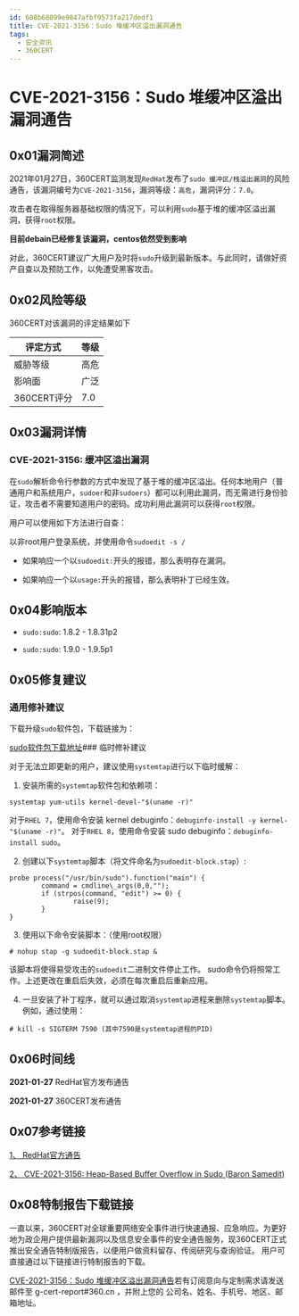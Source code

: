 ```yaml
---
id: 608b68099e9847afbf9573fa217dedf1
title: CVE-2021-3156：Sudo 堆缓冲区溢出漏洞通告
tags: 
  - 安全资讯
  - 360CERT
---
```


# CVE-2021-3156：Sudo 堆缓冲区溢出漏洞通告

0x01漏洞简述
--------


2021年01月27日，360CERT监测发现`RedHat`发布了`sudo 缓冲区/栈溢出漏洞`的风险通告，该漏洞编号为`CVE-2021-3156`，漏洞等级：`高危`，漏洞评分：`7.0`。

攻击者在取得服务器基础权限的情况下，可以利用`sudo`基于堆的缓冲区溢出漏洞，获得`root`权限。

**目前debain已经修复该漏洞，centos依然受到影响**

对此，360CERT建议广大用户及时将`sudo`升级到最新版本。与此同时，请做好资产自查以及预防工作，以免遭受黑客攻击。

0x02风险等级
--------

360CERT对该漏洞的评定结果如下



| 评定方式 | 等级 |
| --- | --- |
| 威胁等级 | 高危 |
| 影响面 | 广泛 |
| 360CERT评分 | 7.0 |

0x03漏洞详情
--------

### CVE-2021-3156: 缓冲区溢出漏洞

在`sudo`解析命令行参数的方式中发现了基于堆的缓冲区溢出。任何本地用户（普通用户和系统用户，`sudoer`和非`sudoers`）都可以利用此漏洞，而无需进行身份验证，攻击者不需要知道用户的密码。成功利用此漏洞可以获得`root`权限。

用户可以使用如下方法进行自查：

以非root用户登录系统，并使用命令`sudoedit -s /`

- 如果响应一个以`sudoedit:`开头的报错，那么表明存在漏洞。

- 如果响应一个以`usage:`开头的报错，那么表明补丁已经生效。

0x04影响版本
--------

- `sudo:sudo`: 1.8.2 - 1.8.31p2

- `sudo:sudo`: 1.9.0 - 1.9.5p1

0x05修复建议
--------

### 通用修补建议

下载升级`sudo`软件包，下载链接为：

[sudo软件包下载地址](https://www.sudo.ws/dist/)### 临时修补建议

对于无法立即更新的用户，建议使用`systemtap`进行以下临时缓解：

1. 安装所需的`systemtap`软件包和依赖项：


```
systemtap yum-utils kernel-devel-"$(uname -r)"

```
对于`RHEL 7`，使用命令安装 kernel debuginfo：`debuginfo-install -y kernel-"$(uname -r)"`。
对于`RHEL 8`，使用命令安装 sudo debuginfo：`debuginfo-install sudo`。

2. 创建以下`systemtap`脚本（将文件命名为`sudoedit-block.stap`）:


```
probe process("/usr/bin/sudo").function("main") {
        command = cmdline\_args(0,0,"");
        if (strpos(command, "edit") >= 0) {
                raise(9);
        }
}

```
3. 使用以下命令安装脚本：（使用root权限）


```
# nohup stap -g sudoedit-block.stap &

```
该脚本将使得易受攻击的`sudoedit`二进制文件停止工作。 sudo命令仍将照常工作。上述更改在重启后失效，必须在每次重启后重新应用。

4. 一旦安装了补丁程序，就可以通过取消`systemtap`进程来删除`systemtap`脚本。 例如，通过使用：


```
# kill -s SIGTERM 7590 (其中7590是systemtap进程的PID)

```
0x06时间线
-------

**2021-01-27** RedHat官方发布通告

**2021-01-27** 360CERT发布通告

0x07参考链接
--------

[1、 RedHat官方通告](https://access.redhat.com/security/cve/CVE-2021-3156)

[2、 CVE-2021-3156: Heap-Based Buffer Overflow in Sudo (Baron Samedit)](https://blog.qualys.com/vulnerabilities-research/2021/01/26/cve-2021-3156-heap-based-buffer-overflow-in-sudo-baron-samedit)

0x08特制报告下载链接
------------

一直以来，360CERT对全球重要网络安全事件进行快速通报、应急响应。为更好地为政企用户提供最新漏洞以及信息安全事件的安全通告服务，现360CERT正式推出安全通告特制版报告，以便用户做资料留存、传阅研究与查询验证。 用户可直接通过以下链接进行特制报告的下载。

[CVE-2021-3156：Sudo 堆缓冲区溢出漏洞通告](http://pub-shbt.s3.360.cn/cert-public-file/【360CERT】CVE-2021-3156_Sudo_堆缓冲区溢出漏洞通告.pdf)若有订阅意向与定制需求请发送邮件至 g-cert-report#360.cn ，并附上您的 公司名、姓名、手机号、地区、邮箱地址。

